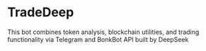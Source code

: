 # TradeDeep
This bot combines token analysis, blockchain utilities, and trading functionality via Telegram and BonkBot API built by DeepSeek
